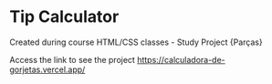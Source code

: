 # Tip Calculator 

Created during course HTML/CSS classes - Study Project {Parças}

Access the link to see the project <https://calculadora-de-gorjetas.vercel.app/>

